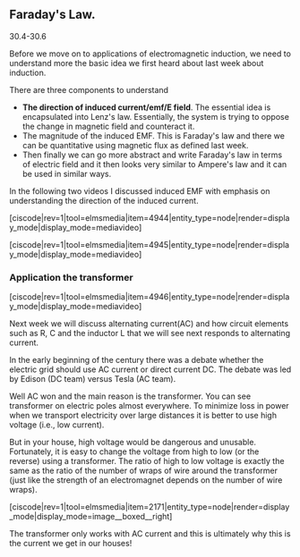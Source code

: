 ## Faraday's Law.

<stop-note title="Read Knight 4ed" icon="stopnoteicons:book-icon">
<span slot="message">30.4-30.6</span>
</stop-note>

Before we move on to applications of electromagnetic induction, we need to understand more the basic idea we first heard about last week about induction. 

There are three components to understand 

* **The direction of induced current/emf/E field**. The essential idea is encapsulated into Lenz's law. Essentially, the system is trying to oppose the change in magnetic field and counteract it. 
* The magnitude of the induced EMF. This is Faraday's law and there we can be quantitative using magnetic flux as defined last week. 
* Then finally we can go more abstract and write Faraday's law in terms of electric field and it then looks very similar to Ampere's law and it can be used in similar ways. 

In the following two videos I discussed induced EMF with emphasis on understanding the direction of the induced current. 

[ciscode|rev=1|tool=elmsmedia|item=4944|entity_type=node|render=display_mode|display_mode=mediavideo]

[ciscode|rev=1|tool=elmsmedia|item=4945|entity_type=node|render=display_mode|display_mode=mediavideo]


### Application the transformer


[ciscode|rev=1|tool=elmsmedia|item=4946|entity_type=node|render=display_mode|display_mode=mediavideo]

Next week we will discuss alternating current(AC) and how circuit elements such as R, C and the inductor L that we will see next responds to alternating current. 

In the early beginning of the century there was a debate whether the electric grid should use AC current or direct current DC. The debate was led by Edison (DC team) versus Tesla (AC team). 

Well AC won and the main reason is the transformer. You can see transformer on electric poles almost everywhere. To minimize loss in power when we transport electricity over large distances it is better to use high voltage (i.e., low current).

But in your house, high voltage would be dangerous and unusable. Fortunately, it is easy to change the voltage from high to low (or the reverse) using a transformer. The ratio of high to low voltage is exactly the same as the ratio of the number of wraps of wire around the transformer (just like the strength of an electromagnet depends on the number of wire wraps).

[ciscode|rev=1|tool=elmsmedia|item=2171|entity_type=node|render=display_mode|display_mode=image__boxed__right]

The transformer only works with AC current and this is ultimately why this is the current we get in our houses!
